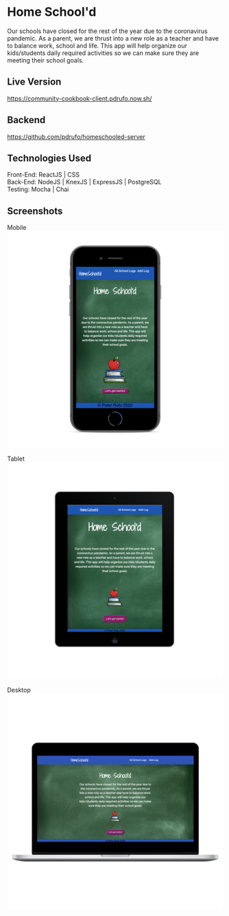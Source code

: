 # Home School'd

Our schools have closed for the rest of the year due to the
coronavirus pandemic. As a parent, we are thrust into a new role as
a teacher and have to balance work, school and life. This app will
help organize our kids/students daily required activities so we can
make sure they are meeting their school goals.

## Live Version
https://community-cookbook-client.pdrufo.now.sh/

## Backend
https://github.com/pdrufo/homeschooled-server

## Technologies Used
Front-End: ReactJS | CSS <br/>
Back-End: NodeJS | KnexJS | ExpressJS | PostgreSQL <br/>
Testing: Mocha | Chai <br/>

## Screenshots
Mobile
![Mobile](https://github.com/pdrufo/homeschooled-client/blob/master/src/Images/iphone.png) 

Tablet
![Tablet](https://github.com/pdrufo/homeschooled-client/blob/master/src/Images/ipad.png) 

Desktop
![Desktop](https://github.com/pdrufo/homeschooled-client/blob/master/src/Images/desktop.png) 